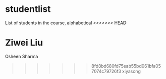 # studentlist
List of students in the course, alphabetical
<<<<<<< HEAD

Ziwei Liu
=======
Osheen Sharma
>>>>>>> 8fd8bd680fd75eab55bd061bfa057074c79726f3
xiyasong
